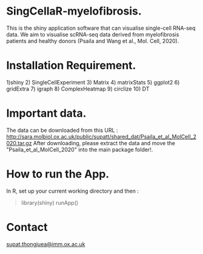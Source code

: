 # SingCellaR-myelofibrosis.
This is the shiny application software that can visualise single-cell RNA-seq data. We aim to visualise scRNA-seq data derived from myelofibrosis patients and healthy donors (Psaila and Wang et al., Mol. Cell, 2020). 

# Installation Requirement.
1)shiny
2) SingleCellExperiment
3) Matrix
4) matrixStats
5) ggplot2
6) gridExtra
7) igraph
8) ComplexHeatmap
9) circlize
10) DT

# Important data.

The data can be downloaded from this URL : http://sara.molbiol.ox.ac.uk/public/supatt/shared_dat/Psaila_et_al_MolCell_2020.tar.gz
After downloading, please extract the data and move the "Psaila_et_al_MolCell_2020" into the main package folder!.

# How to run the App.
In R, set up your current working directory and then :

> library(shiny)
> runApp()

# Contact

supat.thongjuea@imm.ox.ac.uk


